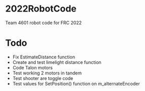 # 2022RobotCode

Team 4601 robot code for FRC 2022

# Todo

- Fix EstimateDistance function
- Create and test limelight distance function
- Code Talon motors
- Test working 2 motors in tandem
- Test shooter are toggle code
- Test values for SetPosition() function on m_alternateEncoder
